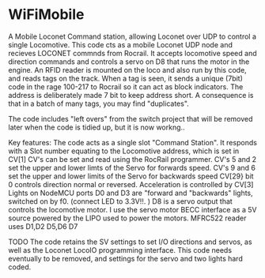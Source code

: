 # WiFiMobile
A Mobile Loconet Command station, allowing Loconet over UDP to control a single Locomotive. 
This code cts as a mobile Loconet UDP node and recieves LOCONET commnds from Rocrail. 
It accepts locomotive speed and direction commands and controls a servo on D8 that runs the motor in the engine.
An RFID reader is mounted on the loco and also run by this code, and reads tags on the track. 
When  a tag is seen, it sends a unique (7bit) code in the rage 100-217 to Rocrail so it can act as block indicators.
The address is deliberately made 7 bit to keep address short. A consequence is that in a batch of many tags, you may find "duplicates". 

The code includes "left overs" from the switch project that will be removed later when the code is tidied up, but it is now workng..

Key features:
The code acts as a single slot "Command Station". It responds with a Slot number equating to the Locomotive address, which is set in CV[1]
CV's can be set and read using the RocRail programmer. 
CV's 5 and 2 set the upper and lower limts of the Servo for forwards speed.
CV's 9 and 6 set the upper and lower limits of the Servo for backwards speed
CV[29} bit 0 controls direction normal or reversed.
Acceleration is controlled by CV[3]
Lights on NodeMCU ports D0 and D3 are "forward and "backwards" lights, switched on by f0. (connect LED to 3.3V!!. )
D8 is a servo output that controls the locomotive motor. 
I use the servo motor BECC interface as a 5V source powered by the LIPO used to power the motors. 
MFRC522 reader uses D1,D2 D5,D6 D7

TODO
The code retains the SV settings to set I/O directions and servos, as well as the Loconet LocoIO programming interface. 
This code needs eventually to be removed, and settings for the servo and two lights hard coded. 


